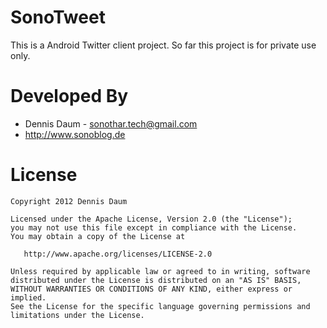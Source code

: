 SonoTweet
=========

This is a Android Twitter client project. So far this project is for private use only.



Developed By
============

* Dennis Daum - <sonothar.tech@gmail.com>
* http://www.sonoblog.de


License
=======

    Copyright 2012 Dennis Daum

    Licensed under the Apache License, Version 2.0 (the "License");
    you may not use this file except in compliance with the License.
    You may obtain a copy of the License at

       http://www.apache.org/licenses/LICENSE-2.0

    Unless required by applicable law or agreed to in writing, software
    distributed under the License is distributed on an "AS IS" BASIS,
    WITHOUT WARRANTIES OR CONDITIONS OF ANY KIND, either express or implied.
    See the License for the specific language governing permissions and
    limitations under the License.
